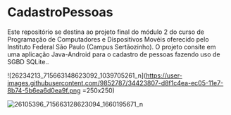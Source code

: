 # CadastroPessoas

Este repositório se destina ao projeto final do módulo 2 do curso de Programação de Computadores e Dispositivos Movéis oferecido pelo Instituto Federal São Paulo (Campus Sertãozinho). O projeto consite em uma aplicação Java-Android para o cadastro de pessoas fazendo uso de SGBD SQLite..

![26234213_715663148623092_1039705261_n](https://user-images.githubusercontent.com/9852787/34423807-d8f1c4ea-ec05-11e7-8b74-5b6ea6d0ea9f.png =250x250)

![26105396_715663128623094_1660195671_n](https://user-images.githubusercontent.com/9852787/34423810-e633f54c-ec05-11e7-93da-997f9d7f1d6c.png)
